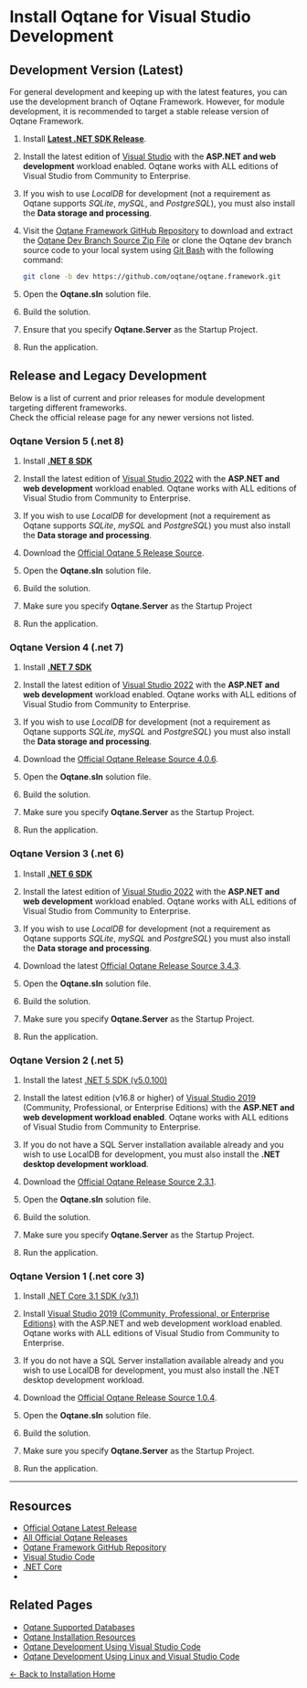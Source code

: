 # Install Oqtane for Visual Studio Development

## Development Version (Latest)

For general development and keeping up with the latest features, you can use the development branch of Oqtane Framework.
However, for module development, it is recommended to target a stable release version of Oqtane Framework.

1. Install **[Latest .NET SDK Release](https://dotnet.microsoft.com/download/dotnet)**.

2. Install the latest edition of [Visual Studio](https://visualstudio.microsoft.com/downloads/) with the **ASP.NET and web development** workload enabled.
   Oqtane works with ALL editions of Visual Studio from Community to Enterprise.

3. If you wish to use _LocalDB_ for development (not a requirement as Oqtane supports _SQLite_, _mySQL_, and _PostgreSQL_), you must also install the **Data storage and processing**.

4. Visit the [Oqtane Framework GitHub Repository](https://github.com/oqtane/oqtane.framework) to download and extract the [Oqtane Dev Branch Source Zip File](https://github.com/oqtane/oqtane.framework/archive/dev.zip) or clone the Oqtane dev branch source code to your local system using [Git Bash](https://git-scm.com/) with the following command:

   ```bash
   git clone -b dev https://github.com/oqtane/oqtane.framework.git
   ```

5. Open the **Oqtane.sln** solution file.

6. Build the solution.

7. Ensure that you specify **Oqtane.Server** as the Startup Project.

8. Run the application.

## Release and Legacy Development

Below is a list of current and prior releases for module development targeting different frameworks.  
Check the official release page for any newer versions not listed.

### Oqtane Version 5 (.net 8)

1. Install **[.NET 8 SDK](https://dotnet.microsoft.com/download/dotnet/8.0)**

1. Install the latest edition of [Visual Studio 2022](https://visualstudio.microsoft.com/downloads/) with the **ASP.NET and web development** workload enabled.
Oqtane works with ALL editions of Visual Studio from Community to Enterprise.

1. If you wish to use _LocalDB_ for development (not a requirement as Oqtane supports _SQLite_, _mySQL_ and _PostgreSQL_) you must also install the **Data storage and processing**.

1. Download the [Official Oqtane 5 Release Source](https://github.com/oqtane/oqtane.framework/releases/tag/v5.0.2).

1. Open the **Oqtane.sln** solution file.

1. Build the solution.

1. Make sure you specify **Oqtane.Server** as the Startup Project

1. Run the application.

### Oqtane Version 4 (.net 7)

1. Install **[.NET 7 SDK](https://dotnet.microsoft.com/download/dotnet/7.0)**

1. Install the latest edition of [Visual Studio 2022](https://visualstudio.microsoft.com/downloads/) with the **ASP.NET and web development** workload enabled.
Oqtane works with ALL editions of Visual Studio from Community to Enterprise.

1. If you wish to use _LocalDB_ for development (not a requirement as Oqtane supports _SQLite_, _mySQL_ and _PostgreSQL_) you must also install the **Data storage and processing**.

1. Download the [Official Oqtane Release Source 4.0.6](https://github.com/oqtane/oqtane.framework/releases/tag/v4.0.6).

1. Open the **Oqtane.sln** solution file.

1. Build the solution.

1. Make sure you specify **Oqtane.Server** as the Startup Project.

1. Run the application.

### Oqtane Version 3 (.net 6)

1. Install **[.NET 6 SDK](https://dotnet.microsoft.com/download/dotnet/6.0)**

1. Install the latest edition of [Visual Studio 2022](https://visualstudio.microsoft.com/downloads/) with the **ASP.NET and web development** workload enabled.
Oqtane works with ALL editions of Visual Studio from Community to Enterprise.

1. If you wish to use _LocalDB_ for development (not a requirement as Oqtane supports _SQLite_, _mySQL_ and _PostgreSQL_) you must also install the **Data storage and processing**.

1. Download the latest [Official Oqtane Release Source 3.4.3](https://github.com/oqtane/oqtane.framework/releases/tag/v3.4.3).

1. Open the **Oqtane.sln** solution file.

1. Build the solution.

1. Make sure you specify **Oqtane.Server** as the Startup Project.

1. Run the application.

### Oqtane Version 2 (.net 5)

1. Install the latest [.NET 5 SDK (v5.0.100)](https://dotnet.microsoft.com/download/dotnet/5.0)

1. Install the latest edition (v16.8 or higher) of
[Visual Studio 2019](https://visualstudio.microsoft.com/vs/) (Community, Professional, or Enterprise Editions)
with the **ASP.NET and web development workload enabled**.
Oqtane works with ALL editions of Visual Studio from Community to Enterprise.
  
1. If you do not have a SQL Server installation available already and you wish to use LocalDB for development,
you must also install the **.NET desktop development workload**.

1. Download the [Official Oqtane Release Source 2.3.1](https://github.com/oqtane/oqtane.framework/releases/tag/v2.3.1).

1. Open the **Oqtane.sln** solution file.

1. Build the solution.

1. Make sure you specify **Oqtane.Server** as the Startup Project.

1. Run the application.

### Oqtane Version 1 (.net core 3)

1. Install [.NET Core 3.1 SDK (v3.1)](https://dotnet.microsoft.com/en-us/download/dotnet/3.1)

1. Install [Visual Studio 2019 (Community, Professional, or Enterprise Editions)](https://visualstudio.microsoft.com/vs)
with the ASP.NET and web development workload enabled.
Oqtane works with ALL editions of Visual Studio from Community to Enterprise.

1. If you do not have a SQL Server installation available already and you wish to use LocalDB for development, you must also install the .NET desktop development workload.

1. Download the [Official Oqtane Release Source 1.0.4](https://github.com/oqtane/oqtane.framework/releases/tag/v1.0.4).

1. Open the **Oqtane.sln** solution file.

1. Build the solution.

1. Make sure you specify **Oqtane.Server** as the Startup Project.

1. Run the application.

---  

## Resources

- [Official Oqtane Latest Release](https://github.com/oqtane/oqtane.framework/releases/latest)
- [All Official Oqtane Releases](https://github.com/oqtane/oqtane.framework/releases)
- [Oqtane Framework GitHub Repository](https://github.com/oqtane/oqtane.framework)
- [Visual Studio Code](https://code.visualstudio.com)
- [.NET Core](https://dotnet.microsoft.com)
-

## Related Pages

- [Oqtane Supported Databases](databases.md)
- [Oqtane Installation Resources](resources.md)
- [Oqtane Development Using Visual Studio Code](development-vs-code.md)
- [Oqtane Development Using Linux and Visual Studio Code](development-vs-code-linux.md)

[← Back to Installation Home](index.md)

